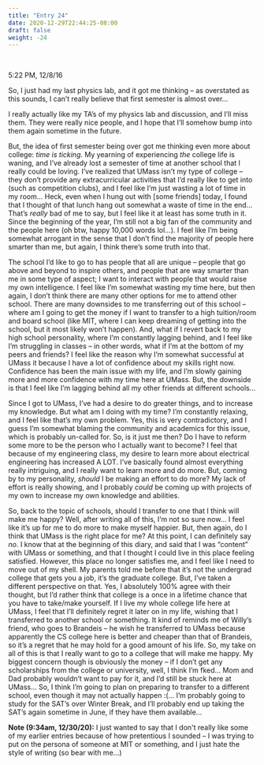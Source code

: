 ```yaml
---
title: "Entry 24"
date: 2020-12-29T22:44:25-08:00
draft: false
weight: -24
---
```


<br />

5:22 PM, 12/8/16

So, I just had my last physics lab, and it got me thinking – as overstated as this sounds, I can’t really believe that first semester is almost over…

I really actually like my TA’s of my physics lab and discussion, and I’ll miss them. They were really nice people, and I hope that I’ll somehow bump into them again sometime in the future.

But, the idea of first semester being over got me thinking even more about college: *time is ticking*. My yearning of experiencing *the* college life is waning, and I’ve already lost a semester of time at another school that I really could be loving. I’ve realized that UMass isn’t my type of college – they don’t provide any extracurricular activities that I’d really like to get into (such as competition clubs), and I feel like I’m just wasting a lot of time in my room… Heck, even when I hung out with [some friends] today, I found that I thought of that lunch hang out somewhat a waste of time in the end… That’s *really* bad of me to say, but I feel like it at least has some truth in it. Since the beginning of the year, I’m still not a big fan of the community and the people here (oh btw, happy 10,000 words lol…). I feel like I’m being somewhat arrogant in the sense that I don’t find the majority of people here smarter than me, but again, I think there’s some truth into that.

The school I’d like to go to has people that all are unique – people that go above and beyond to inspire others, and people that are way smarter than me in some type of aspect; I want to interact with people that would raise my own intelligence. I feel like I’m somewhat wasting my time here, but then again, I don’t think there are many other options for me to attend other school. There are many downsides to me transferring out of this school – where am I going to get the money if I want to transfer to a high tuition/room and board school (like MIT, where I can keep dreaming of getting into the school, but it most likely won’t happen). And, what if I revert back to my high school personality, where I’m constantly lagging behind, and I feel like I’m struggling in classes – in other words, what if I’m at the bottom of my peers and friends? I feel like the reason why I’m somewhat successful at UMass it because I have a lot of confidence about my skills right now. Confidence has been the main issue with my life, and I’m slowly gaining more and more confidence with my time here at UMass. But, the downside is that I feel like I’m lagging behind all my other friends at different schools…

Since I got to UMass, I’ve had a desire to do greater things, and to increase my knowledge. But what am I doing with my time? I’m constantly relaxing, and I feel like that’s my own problem. Yes, this is very contradictory, and I guess I’m somewhat blaming the community and academics for this issue, which is probably un-called for. So, is it just me then? Do I have to reform some more to be the person who I actually want to become? I feel that because of my engineering class, my desire to learn more about electrical engineering has increased A LOT. I’ve basically found almost everything really intriguing, and I really want to learn more and do more. But, coming by to my personality, *should* I be making an effort to do more? My lack of effort is really showing, and I probably *could* be coming up with projects of my own to increase my own knowledge and abilities.

So, back to the topic of schools, should I transfer to one that I think will make me happy? Well, after writing all of this, I’m not so sure now… I feel like it’s up for me to do more to make myself happier. But, then again, do I think that UMass is the right place for me? At this point, I can definitely say *no*. I know that at the beginning of this diary, and said that I was “content” with UMass or something, and that I thought I could live in this place feeling satisfied. However, this place no longer satisfies me, and I feel like I need to move out of my shell. My parents told me before that it’s not the undergrad college that gets you a job, it’s the graduate college. But, I’ve taken a different perspective on that. Yes, I absolutely 100% agree with their thought, but I’d rather think that college is a once in a lifetime chance that you have to take/make yourself. If I live my whole college life here at UMass, I feel that I’ll definitely regret it later on in my life, wishing that I transferred to another school or something. It kind of reminds me of Willy’s friend, who goes to Brandeis – he wish he transferred to UMass because apparently the CS college here is better and cheaper than that of Brandeis, so it’s a regret that he may hold for a good amount of his life. So, my take on all of this is that I really want to go to a college that will make me happy. My biggest concern though is obviously the money – if I don’t get any scholarships from the college or university, well, I think I’m fked… Mom and Dad probably wouldn’t want to pay for it, and I’d still be stuck here at UMass… So, I think I’m going to plan on preparing to transfer to a different school, even though it may not actually happen :(… I’m probably going to study for the SAT’s over Winter Break, and I’ll probably end up taking the SAT’s again sometime in June, if they have them available…

**Note (9:34am, 12/30/20):**
I just wanted to say that I don't really like some of my earlier entries because of how pretentious I sounded – I was trying to put on the persona of someone at MIT or something, and I just hate the style of writing (so bear with me...)